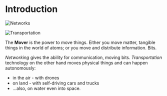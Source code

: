 # Introduction



![Networks](https://media1-production-mightynetworks.imgix.net/asset/34429422/tile\_Network.png?ixlib=rails-0.3.0\&fm=jpg\&q=75\&auto=format\&w=1400\&h=1400\&fit=max\&impolicy=ResizeCrop\&constraint=downsize\&aspect=fit)



![Transportation](https://media1-production-mightynetworks.imgix.net/asset/34429842/tile\_Transport.png?ixlib=rails-0.3.0\&fm=jpg\&q=75\&auto=format\&w=1400\&h=1400\&fit=max\&impolicy=ResizeCrop\&constraint=downsize\&aspect=fit)



The **Mover** is the power to move things. Either you move matter, tangible things in the world of atoms; or you move and distribute information. Bits.

_Networking_ gives the ability for communication, moving bits. _Transportation_ technology on the other hand moves physical things and can happen autonomously:

* &#x20;in the air - with drones
* on land - with self-driving cars and trucks
* ...also, on water even into space.
